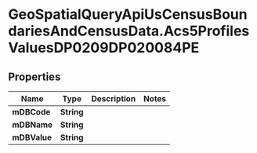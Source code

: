 # GeoSpatialQueryApiUsCensusBoundariesAndCensusData.Acs5ProfilesValuesDP0209DP020084PE

## Properties

Name | Type | Description | Notes
------------ | ------------- | ------------- | -------------
**mDBCode** | **String** |  | 
**mDBName** | **String** |  | 
**mDBValue** | **String** |  | 


